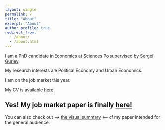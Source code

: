 ```yaml
---
layout: single
permalink: /
title: "About"
excerpt: "About"
author_profile: true
redirect_from:
  - /about/
  - /about.html
---
```


I am a PhD candidate in Economics at Sciences Po supervised by [Sergeï Guriev](https://sites.google.com/site/sguriev/). 

My research interests are Political Economy and Urban Economics.

I am on the job market this year. 

My CV is available [here](pdfs/cv.pdf).

## Yes! My job market paper is finally [here!](pdfs/slavs_jmp.pdf) 

You can also check out --> [the visual summary](http://jmp-consider-the-slav.tilda.ws/) <-- of my paper intended for the general audience.
